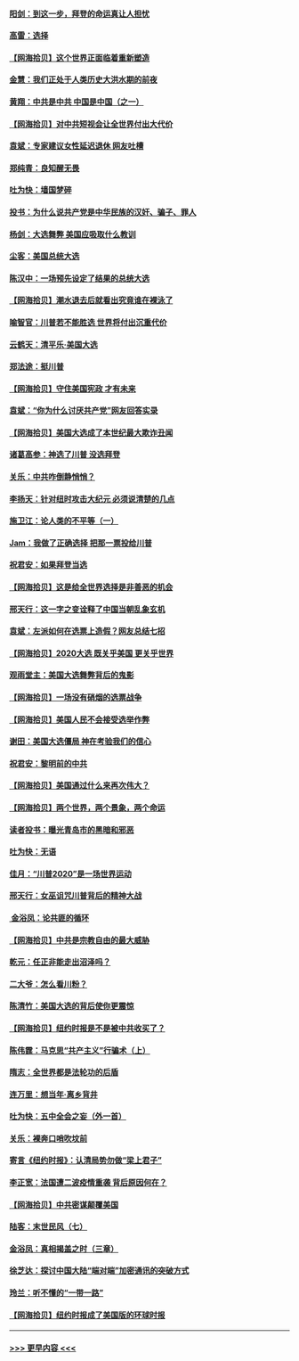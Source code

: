 #### [阳剑：到这一步，拜登的命运真让人担忧](../pages/nsc993/n12549093.md?t=11151402) 
#### [高雷：选择](../pages/nsc993/n12549087.md?t=11151402) 
#### [【网海拾贝】这个世界正面临着重新塑造](../pages/nsc993/n12548326.md?t=11151402) 
#### [金慧：我们正处于人类历史大洪水期的前夜](../pages/nsc993/n12547914.md?t=11151402) 
#### [黄翔：中共是中共 中国是中国（之一）](../pages/nsc993/n12547576.md?t=11151402) 
#### [【网海拾贝】对中共短视会让全世界付出大代价](../pages/nsc993/n12546043.md?t=11151402) 
#### [袁斌：专家建议女性延迟退休 网友吐槽](../pages/nsc993/n12545424.md?t=11151402) 
#### [郑纯青：良知醒无畏](../pages/nsc993/n12545394.md?t=11151402) 
#### [吐为快：墙国梦碎](../pages/nsc993/n12545309.md?t=11151402) 
#### [投书：为什么说共产党是中华民族的汉奸、骗子、罪人](../pages/nsc993/n12545089.md?t=11151402) 
#### [杨剑：大选舞弊 美国应吸取什么教训](../pages/nsc993/n12543937.md?t=11151402) 
#### [尘客：美国总统大选](../pages/nsc993/n12543828.md?t=11151402) 
#### [陈汉中：一场预先设定了结果的总统大选](../pages/nsc993/n12543564.md?t=11151402) 
#### [【网海拾贝】潮水退去后就看出究竟谁在裸泳了](../pages/nsc993/n12543321.md?t=11151402) 
#### [喻智官：川普若不能胜选 世界将付出沉重代价](../pages/nsc993/n12541352.md?t=11151402) 
#### [云鹤天：清平乐‧美国大选](../pages/nsc993/n12540916.md?t=11151402) 
#### [郑法途：挺川普](../pages/nsc993/n12540898.md?t=11151402) 
#### [【网海拾贝】守住美国宪政 才有未来](../pages/nsc993/n12540423.md?t=11151402) 
#### [袁斌：“你为什么讨厌共产党”网友回答实录](../pages/nsc993/n12540208.md?t=11151402) 
#### [【网海拾贝】美国大选成了本世纪最大欺诈丑闻](../pages/nsc993/n12538029.md?t=11151402) 
#### [诸葛高参：神选了川普 没选拜登](../pages/nsc993/n12537664.md?t=11151402) 
#### [关乐：中共咋倒静悄悄？](../pages/nsc993/n12537615.md?t=11151402) 
#### [李扬天：针对纽时攻击大纪元 必须说清楚的几点](../pages/nsc993/n12536001.md?t=11151402) 
#### [施卫江：论人类的不平等（一）](../pages/nsc993/n12535700.md?t=11151402) 
#### [Jam：我做了正确选择 把那一票投给川普](../pages/nsc993/n12535743.md?t=11151402) 
#### [祝君安：如果拜登当选](../pages/nsc993/n12535726.md?t=11151402) 
#### [【网海拾贝】这是给全世界选择是非善恶的机会](../pages/nsc993/n12535061.md?t=11151402) 
#### [邢天行：这一字之变诠释了中国当朝乱象玄机](../pages/nsc993/n12533446.md?t=11151402) 
#### [袁斌：左派如何在选票上造假？网友总结七招](../pages/nsc993/n12533180.md?t=11151402) 
#### [【网海拾贝】2020大选 既关乎美国 更关乎世界](../pages/nsc993/n12533161.md?t=11151402) 
#### [观雨堂主：美国大选舞弊背后的鬼影](../pages/nsc993/n12533153.md?t=11151402) 
#### [【网海拾贝】一场没有硝烟的选票战争](../pages/nsc993/n12531883.md?t=11151402) 
#### [【网海拾贝】美国人民不会接受选举作弊](../pages/nsc993/n12528850.md?t=11151402) 
#### [谢田：美国大选僵局 神在考验我们的信心](../pages/nsc993/n12527932.md?t=11151402) 
#### [祝君安：黎明前的中共](../pages/nsc993/n12524071.md?t=11151402) 
#### [【网海拾贝】美国通过什么来再次伟大？](../pages/nsc993/n12523844.md?t=11151402) 
#### [【网海拾贝】两个世界，两个景象，两个命运](../pages/nsc993/n12521419.md?t=11151402) 
#### [读者投书：曝光青岛市的黑暗和邪恶](../pages/nsc993/n12520988.md?t=11151402) 
#### [吐为快：无语](../pages/nsc993/n12518588.md?t=11151402) 
#### [佳月：“川普2020”是一场世界运动](../pages/nsc993/n12518581.md?t=11151402) 
#### [邢天行：女巫诅咒川普背后的精神大战](../pages/nsc993/n12517257.md?t=11151402) 
#### [ 金浴凤：论共匪的循环](../pages/nsc993/n12517133.md?t=11151402) 
#### [【网海拾贝】中共是宗教自由的最大威胁](../pages/nsc993/n12516879.md?t=11151402) 
#### [乾元：任正非能走出沼泽吗？](../pages/nsc993/n12515831.md?t=11151402) 
#### [二大爷：怎么看川粉？](../pages/nsc993/n12515820.md?t=11151402) 
#### [陈清竹：美国大选的背后使你更震惊](../pages/nsc993/n12515589.md?t=11151402) 
#### [【网海拾贝】纽约时报是不是被中共收买了？](../pages/nsc993/n12515122.md?t=11151402) 
#### [陈伟霆：马克思“共产主义”行骗术（上）](../pages/nsc993/n12510217.md?t=11151402) 
#### [隋志：全世界都是法轮功的后盾](../pages/nsc993/n12510636.md?t=11151402) 
#### [连万里：想当年‧离乡背井](../pages/nsc993/n12510623.md?t=11151402) 
#### [吐为快：五中全会之妄（外一首）](../pages/nsc993/n12510470.md?t=11151402) 
#### [关乐：裸奔口哨吹坟前](../pages/nsc993/n12510403.md?t=11151402) 
#### [寄言《纽约时报》：认清局势勿做“梁上君子”](../pages/nsc993/n12510042.md?t=11151402) 
#### [李正宽：法国遭二波疫情重袭 背后原因何在？](../pages/nsc993/n12509971.md?t=11151402) 
#### [【网海拾贝】中共密谋颠覆美国](../pages/nsc993/n12509816.md?t=11151402) 
#### [陆客：末世民风（七）](../pages/nsc993/n12507822.md?t=11151402) 
#### [金浴凤：真相揭盖之时（三章）](../pages/nsc993/n12507804.md?t=11151402) 
#### [徐芝达：探讨中国大陆“端对端”加密通讯的突破方式](../pages/nsc993/n12507682.md?t=11151402) 
#### [玲兰：听不懂的“一带一路”](../pages/nsc993/n12507669.md?t=11151402) 
#### [【网海拾贝】纽约时报成了美国版的环球时报](../pages/nsc993/n12507053.md?t=11151402) 

----
#### [ >>> 更早内容 <<< ](../indexes/nsc993-earlier.md)
